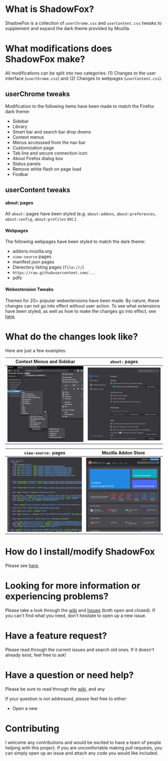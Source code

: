 # What is ShadowFox?

ShadowFox is a collection of `userChrome.css` and `userContent.css` tweaks to supplement and expand the dark theme provided by Mozilla.

# What modifications does ShadowFox make?

All modifications can be split into two categories: (1) Changes to the user interface (`userChrome.css`) and (2) Changes to webpages (`userContent.css`).

## userChrome tweaks

Modification to the following items have been made to match the Firefox dark theme:

* Sidebar
* Library
* Smart bar and search bar drop downs
* Context menus
* Menus accesssed from the nav bar
* Customization page
* Tab line and secure connection icon
* About Firefox dialog box
* Status panels
* Remove white flash on page load
* Findbar

## userContent tweaks

#### about: pages

All `about:` pages have been styled (e.g. `about:addons`, `about:preferences`, `about:config`, `about:profiles` etc.)

#### Webpages

The following webpages have been styled to match the dark theme:

* addons.mozilla.org
* `view-source` pages
* manifest.json pages
* Dierectory listing pages (`file:///`)
* `https://raw.githubusercontent.com/...`
* pdfs

#### Webextension Tweaks

Themes for 20+ popular webextensions have been made.  By nature, these changes can not go into effect without user action.  To see what extensions have been styled, as well as how to make the changes go into effect, see [here](https://www.reddit.com/r/ShadowFoxCSS/comments/7yt5c0/test_post/).


# What do the changes look like?

Here are just a few examples:

Context Menus and Sidebar                   | `about:` pages
:------------------------------------------:| :------------------------------------------:                                         
![dark_menus](Screenshots/contextmenus.png) | ![dark_menus](Screenshots/preferences.png)

`view-source:` pages                        | Mozilla Addon Store
:------------------------------------------:| :------------------------------------------:                                         
![dark_menus](Screenshots/viewsource.png)   | ![dark_menus](Screenshots/addons.png)


# How do I install/modify ShadowFox

Please see [here](https://github.com/overdodactyl/ShadowFox/wiki).

# Looking for more information or experiencing problems?

Please take a look through the [wiki](https://github.com/overdodactyl/ShadowFox/wiki) and [Issues](https://github.com/overdodactyl/ShadowFox/issues?q=is%3Aopen) (both open and closed).  If you can't find what you need, don't hesitate to open up a new issue.  

# Have a feature request?

Please read through the current issues and search old ones.  If it doesn't already exist, feel free to ask!

# Have a question or need help?

Please be sure to read through the [wiki](https://github.com/overdodactyl/ShadowFox/wiki/), and any

If your question is not addressed, please feel free to either:

* Open a new

# Contributing

I welcome any contributions and would be excited to have a team of people helping with this project.  If you are uncomfortable making pull requests, you can simply open up an issue and attach any code you would like included.
